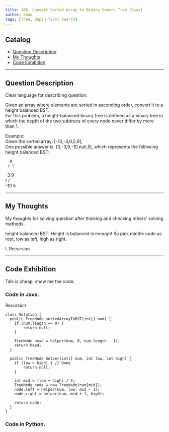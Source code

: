 ```yaml
---
title: 108. Convert Sorted Array to Binary Search Tree (Easy)                   
author: zhou      
tags: [Tree, Depth-first Search]            
---
```


       

## Catalog  
+ [Question Description](#partI)
+ [My Thoughts](#partII)
+ [Code Exhibition](#partIII)

----------------------------------

## Question Description
Clear language for describing question.    

Given an array where elements are sorted in ascending order, convert it to a height balanced BST.     
For this problem, a height-balanced binary tree is defined as a binary tree in which the depth of the two subtrees of every node never differ by more than 1.     

Example:    
Given the sorted array: [-10,-3,0,5,9],     
One possible answer is: [0,-3,9,-10,null,5], which represents the following height balanced BST:     

      0    
     / \   
   -3   9   
   /   /   
 -10  5      
 

----------------------------------

## My Thoughts
My thoughts for solving question after thinking and checking others' solving methods.        

height balanced BST: Height is balanced is enough! So pick middle node as root, low as left, high as right.     

I. Recursion     






----------------------------------

## Code Exhibition
Talk is cheap, show me the code.    
### Code in Java.     
Recursion    

    class Solution {
      public TreeNode sortedArrayToBST(int[] num) {
        if (num.length == 0) {
            return null;
        }
        
        TreeNode head = helper(num, 0, num.length - 1);
        return head;
      }

      public TreeNode helper(int[] num, int low, int high) {
        if (low > high) { // Done
            return null;
        }
        
        int mid = (low + high) / 2;
        TreeNode node = new TreeNode(num[mid]);
        node.left = helper(num, low, mid - 1);
        node.right = helper(num, mid + 1, high);
        
        return node;
      }
    }



### Code in Python.   




